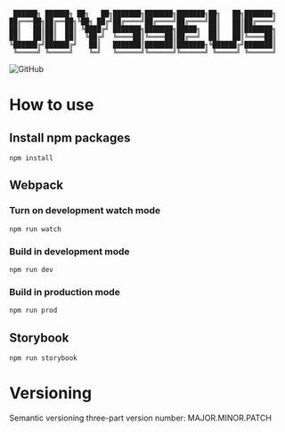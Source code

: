 ```
 ██████╗ ██████╗ ██╗   ██╗███████╗███████╗███████╗██╗   ██╗███████╗
██╔═══██╗██╔══██╗╚██╗ ██╔╝██╔════╝██╔════╝██╔════╝██║   ██║██╔════╝
██║   ██║██║  ██║ ╚████╔╝ ███████╗███████╗█████╗  ██║   ██║███████╗
██║   ██║██║  ██║  ╚██╔╝  ╚════██║╚════██║██╔══╝  ██║   ██║╚════██║
╚██████╔╝██████╔╝   ██║   ███████║███████║███████╗╚██████╔╝███████║
 ╚═════╝ ╚═════╝    ╚═╝   ╚══════╝╚══════╝╚══════╝ ╚═════╝ ╚══════╝
```
![GitHub](https://img.shields.io/github/license/SirSpec/Odysseus)

# How to use
## Install npm packages
```
npm install
```

## Webpack
### Turn on development watch mode
```
npm run watch
```

### Build in development mode
```
npm run dev
```

### Build in production mode
```
npm run prod
```

## Storybook
```
npm run storybook
```

# Versioning
Semantic versioning three-part version number: MAJOR.MINOR.PATCH